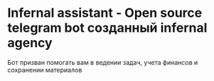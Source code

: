 # Infernal assistant - Open source telegram bot созданный infernal agency
Бот призван помогать вам в ведении задач, учета финансов и сохранении материалов
